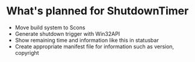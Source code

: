 # What's planned for ShutdownTimer

* Move build system to Scons
* Generate shutdown trigger with Win32API
* Show remaining time and information like this in statusbar
* Create appropriate manifest file for information such as version, copyright


